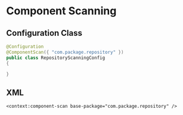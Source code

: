 # Component Scanning

## Configuration Class

```java
@Configuration
@ComponentScan({ "com.package.repository" })
public class RepositoryScanningConfig
{

}
```

## XML

```markup
<context:component-scan base-package="com.package.repository" />
```

